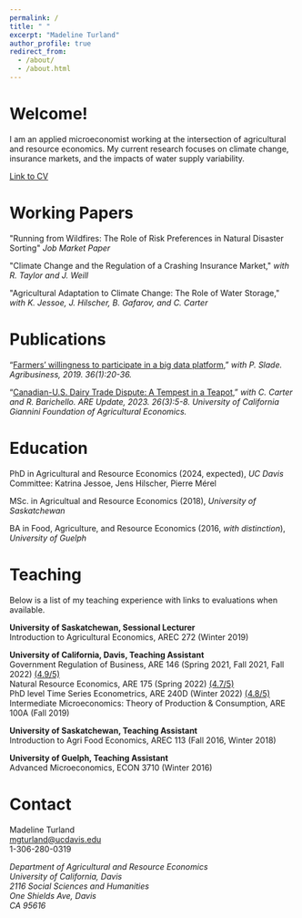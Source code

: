 ```yaml
---
permalink: /
title: " "
excerpt: "Madeline Turland"
author_profile: true
redirect_from: 
  - /about/
  - /about.html
---
```


Welcome!
======
I am an applied microeconomist working at the intersection of agricultural and resource economics. My current research focuses on climate change, insurance markets, and the impacts of water supply variability. 

[Link to CV](http://mgturland.github.io/files/ResumeMay312023.pdf)



Working Papers
======
"Running from Wildfires: The Role of Risk Preferences in Natural Disaster Sorting" *Job Market Paper*

"Climate Change and the Regulation of a Crashing Insurance Market," *with R. Taylor and J. Weill*

"Agricultural Adaptation to Climate Change: The Role of Water Storage," *with K. Jessoe, J. Hilscher, B. Gafarov, and C. Carter*


Publications
======
“[Farmers’ willingness to participate in a big data platform](http://mgturland.github.io/files/Publication1.pdf),” *with P. Slade. Agribusiness, 2019. 36(1):20-36.*

“[Canadian-U.S. Dairy Trade Dispute: A Tempest in a Teapot](http://mgturland.github.io/files/AREUpdate.pdf),” *with C. Carter and R. Barichello. ARE Update, 2023. 26(3):5-8.
University of California Giannini Foundation of Agricultural Economics.*

Education
======
PhD in Agricultural and Resource Economics (2024, expected), *UC Davis* <br />
Committee: Katrina Jessoe, Jens Hilscher, Pierre Mérel

MSc. in Agricultual and Resource Economics (2018), *University of Saskatchewan*

BA in Food, Agriculture, and Resource Economics (2016, *with distinction*), *University of Guelph*

Teaching
======
Below is a list of my teaching experience with links to evaluations when available. 

**University of Saskatchewan, Sessional Lecturer<br />**
Introduction to Agricultural Economics, AREC 272 (Winter 2019)<br />

**University of California, Davis, Teaching Assistant<br />**
Government Regulation of Business, ARE 146 (Spring 2021, Fall 2021, Fall 2022) [(4.9/5)](http://mgturland.github.io/files/ARE146Evals.pdf)<br />
Natural Resource Economics, ARE 175 (Spring 2022) [(4.7/5)](http://mgturland.github.io/files/ARE175Evals.pdf) <br />
PhD level Time Series Econometrics, ARE 240D (Winter 2022) [(4.8/5)](http://mgturland.github.io/files/ARE240CEvals.pdf)<br />
Intermediate Microeconomics: Theory of Production & Consumption, ARE 100A (Fall 2019)  <br />

**University of Saskatchewan, Teaching Assistant<br />**
Introduction to Agri Food Economics, AREC 113 (Fall 2016, Winter 2018)<br />

**University of Guelph, Teaching Assistant<br />**
Advanced Microeconomics, ECON 3710 (Winter 2016)<br />






Contact
======

Madeline Turland<br />
mgturland@ucdavis.edu<br />
1-306-280-0319

  
<address>
Department of Agricultural and Resource Economics<br />
University of California, Davis<br />
2116 Social Sciences and Humanities<br />
One Shields Ave, Davis<br />
CA 95616
 </address>
